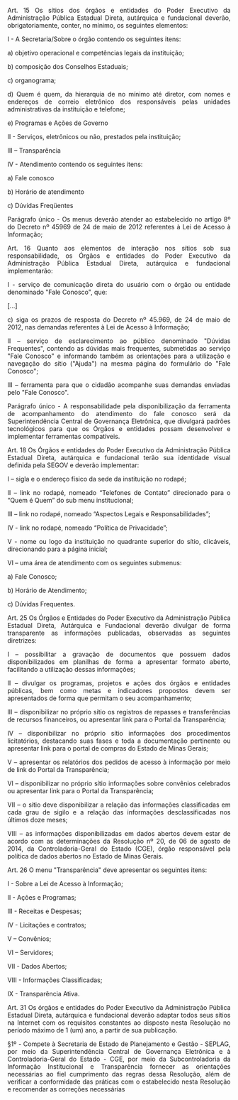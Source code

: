 <div style="text-align: justify">

Art. 15 Os sítios dos órgãos e entidades do Poder Executivo da Administração Pública Estadual Direta, autárquica e fundacional deverão, obrigatoriamente, conter, no mínimo, os seguintes elementos:

I - A Secretaria/Sobre o órgão contendo os seguintes itens:

a) objetivo operacional e competências legais da instituição;

b) composição dos Conselhos Estaduais;

c) organograma;

d) Quem é quem, da hierarquia de no mínimo até diretor, com nomes e endereços de correio eletrônico dos responsáveis pelas unidades administrativas da instituição e telefone;

e) Programas e Ações de Governo

II - Serviços, eletrônicos ou não, prestados pela instituição;

III – Transparência

IV - Atendimento contendo os seguintes itens:

a)	Fale conosco

b) Horário de atendimento

c) Dúvidas Freqüentes

Parágrafo único - Os menus deverão atender ao estabelecido no artigo 8º do Decreto nº 45969 de 24 de maio de 2012 referentes à Lei de Acesso à Informação;

Art. 16 Quanto aos elementos de interação nos sítios sob sua responsabilidade, os Órgãos e entidades do Poder Executivo da Administração Pública Estadual Direta, autárquica e fundacional implementarão:

I - serviço de comunicação direta do usuário com o órgão ou entidade denominado "Fale Conosco", que:

[...]

c)	siga os prazos de resposta do Decreto nº 45.969, de 24 de maio de 2012, nas demandas referentes à Lei de Acesso à Informação; 

II – serviço de esclarecimento ao público denominado "Dúvidas Frequentes", contendo as dúvidas mais frequentes, submetidas ao serviço "Fale Conosco" e informando também as orientações para a utilização e navegação do sítio ("Ajuda") na mesma página do formulário do "Fale Conosco";

III – ferramenta para que o cidadão acompanhe suas demandas enviadas pelo "Fale Conosco".

Parágrafo único - A responsabilidade pela disponibilização da ferramenta de acompanhamento do atendimento do fale conosco será da Superintendência Central de Governança Eletrônica, que divulgará padrões tecnológicos para que os Órgãos e entidades possam desenvolver e implementar ferramentas compatíveis. 

Art. 18 Os Órgãos e entidades do Poder Executivo da Administração Pública Estadual Direta, autárquica e fundacional terão sua identidade visual definida pela SEGOV e deverão implementar: 

I – sigla e o endereço físico da sede da instituição no rodapé; 

II – link no rodapé, nomeado “Telefones de Contato” direcionado para o “Quem é Quem” do sub menu institucional; 

III – link no rodapé, nomeado “Aspectos Legais e Responsabilidades”; 

IV - link no rodapé, nomeado “Política de Privacidade”; 

V - nome ou logo da instituição no quadrante superior do sítio, clicáveis, direcionando para a página inicial; 

VI – uma área de atendimento com os seguintes submenus: 

a) Fale Conosco;

b) Horário de Atendimento;

c) Dúvidas Frequentes.

Art. 25 Os Órgãos e Entidades do Poder Executivo da Administração Pública Estadual Direta, Autárquica e Fundacional deverão divulgar de forma transparente as informações publicadas, observadas as seguintes diretrizes:

I – possibilitar a gravação de documentos que possuem dados disponibilizados em planilhas de forma a apresentar formato aberto, facilitando a utilização dessas informações; 

II – divulgar os programas, projetos e ações dos órgãos e entidades públicas, bem como metas e indicadores propostos devem ser apresentados de forma que permitam o seu acompanhamento;

lII – disponibilizar no próprio sítio os registros de repasses e transferências de recursos financeiros, ou apresentar link para o Portal da Transparência; 

IV – disponibilizar no próprio sítio informações dos procedimentos licitatórios, destacando suas fases e toda a documentação pertinente ou apresentar link para o portal de compras do Estado de Minas Gerais; 

V – apresentar os relatórios dos pedidos de acesso à informação por meio de link do Portal da Transparência;
 
Vl – disponibilizar no próprio sítio informações sobre convênios celebrados ou apresentar link para o Portal da Transparência;

VII – o sítio deve disponibilizar a relação das informações classificadas em cada grau de sigilo e a relação das informações desclassificadas nos últimos doze meses;

VIII – as informações disponibilizadas em dados abertos devem estar de acordo com as determinações da Resolução nº 20, de 06 de agosto de 2014, da Controladoria-Geral do Estado (CGE), órgão responsável pela política de dados abertos no Estado de Minas Gerais.

Art. 26 O menu "Transparência" deve apresentar os seguintes itens:

I - Sobre a Lei de Acesso à Informação;

II - Ações e Programas;

III - Receitas e Despesas;

IV - Licitações e contratos;

V – Convênios;

VI – Servidores;

VII - Dados Abertos;

VIII - Informações Classificadas;

IX - Transparência Ativa.

Art. 31 Os órgãos e entidades do Poder Executivo da Administração Pública Estadual Direta, autárquica e fundacional deverão adaptar todos seus sítios na Internet com os requisitos constantes ao disposto nesta Resolução no período máximo de 1 (um) ano, a partir de sua publicação. 

§1º - Compete à Secretaria de Estado de Planejamento e Gestão - SEPLAG, por meio da Superintendência Central de Governança Eletrônica e à Controladoria-Geral do Estado - CGE, por meio da Subcontroladoria da Informação Institucional e Transparência fornecer as orientações necessárias ao fiel cumprimento das regras dessa Resolução, além de verificar a conformidade das práticas com o estabelecido nesta Resolução e recomendar as correções necessárias

</div>